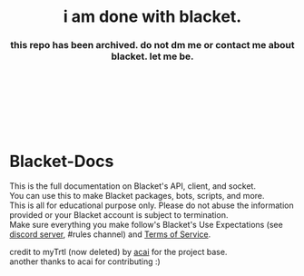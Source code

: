 <div align="center">
  <h1> i am done with blacket. </h1>
  <h3> this repo has been archived. do not dm me or contact me about blacket. let me be. </h3>
  <br>
  <br>
  <br>
  <br>
  <br>
  <br>
</div>

# Blacket-Docs
This is the full documentation on Blacket's API, client, and socket.<br>
You can use this to make Blacket packages, bots, scripts, and more.<br>
This is all for educational purpose only. Please do not abuse the information provided or your Blacket account is subject to termination.<br>
Make sure everything you make follow's Blacket's Use Expectations (see [discord server](https://blacket.org/discord), #rules channel) and [Terms of Service](https://blacket.org/terms).

credit to myTrtl (now deleted) by [acai](https://acaiberii.win) for the project base.<br>
another thanks to acai for contributing :)
